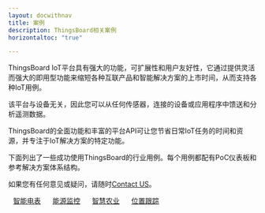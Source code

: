 ```yaml
---
layout: docwithnav
title: 案例
description: ThingsBoard相关案例
horizontaltoc: "true"

--- 
```



ThingsBoard IoT平台具有强大的功能，可扩展性和用户友好性，它通过提供灵活而强大的即用型功能来缩短各种互联产品和智能解决方案的上市时间，从而支持各种IoT用例。

该平台与设备无关，因此您可以从任何传感器，连接的设备或应用程序中馈送和分析遥测数据。 

ThingsBoard的全面功能和丰富的平台API可让您节省日常IoT任务的时间和资源，并专注于IoT解决方案的特定功能。

下面列出了一些成功使用ThingsBoard的行业用例。每个用例都配有PoC仪表板和参考解决方案体系结构。

如果您有任何意见或疑问，请随时[Contact US](/docs/contact-us/)。

<a style="margin: 10px;" href="/smart-metering/" class="button">智能电表</a>
<a style="margin: 10px;" href="/smart-energy/" class="button">能源监控</a>
<a style="margin: 10px;" href="/smart-farming/" class="button">智慧农业</a>
<a style="margin: 10px;" href="/fleet-tracking/" class="button">位置跟踪</a>
